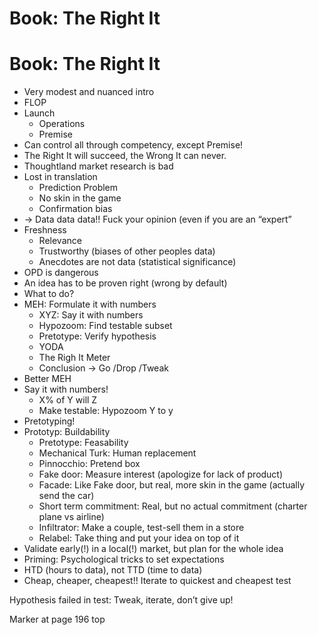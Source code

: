 # Book: The Right It

# Book: The Right It

- Very modest and nuanced intro
- FLOP
- Launch
   - Operations
   - Premise
- Can control all through competency, except Premise!
- The Right It will succeed, the Wrong It can never.
- Thoughtland market research is bad
- Lost in translation
   - Prediction Problem
   - No skin in the game
   - Confirmation bias
- → Data data data!! Fuck your opinion (even if you are an “expert”
- Freshness
   - Relevance
   - Trustworthy (biases of other peoples data)
   - Anecdotes are not data (statistical significance)
- OPD is dangerous
- An idea has to be proven right (wrong by default)
- What to do?
- MEH: Formulate it with numbers
   - XYZ: Say it with numbers
   - Hypozoom: Find testable subset
   - Pretotype: Verify hypothesis
   - YODA
   - The Righ It Meter
   - Conclusion → Go /Drop /Tweak
- Better MEH
- Say it with numbers!
   - X% of Y will Z
   - Make testable: Hypozoom Y to y
- Pretotyping!
- Prototyp: Buildability
   - Pretotype: Feasability
   - Mechanical Turk: Human replacement
   - Pinnocchio: Pretend box
   - Fake door: Measure interest (apologize for lack of product)
   - Facade: Like Fake door, but real, more skin in the game (actually send the car)
   - Short term commitment: Real, but no actual commitment (charter plane vs airline)
   - Infiltrator: Make a couple, test-sell them in a store
   - Relabel: Take thing and put your idea on top of it
- Validate early(!) in a local(!) market, but plan  for the whole idea
- Priming: Psychological tricks to set expectations
- HTD (hours to data), not TTD (time to data)
- Cheap, cheaper, cheapest!! Iterate to quickest and cheapest test

Hypothesis failed in test: Tweak, iterate, don’t give up!

Marker at page 196 top



